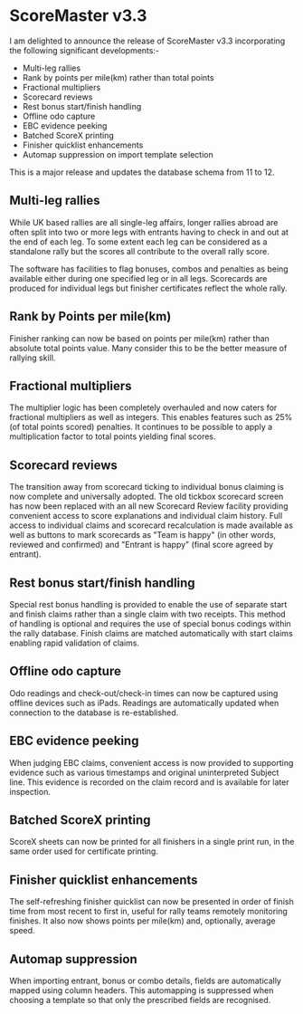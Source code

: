 # ScoreMaster v3.3

I am delighted to announce the release of ScoreMaster v3.3 incorporating the following significant developments:-

- Multi-leg rallies
- Rank by points per mile(km) rather than total points
- Fractional multipliers
- Scorecard reviews
- Rest bonus start/finish handling
- Offline odo capture
- EBC evidence peeking
- Batched ScoreX printing
- Finisher quicklist enhancements
- Automap suppression on import template selection

This is a major release and updates the database schema from 11 to 12.

## Multi-leg rallies
While UK based rallies are all single-leg affairs, longer rallies abroad are often split into two or more legs with entrants having to check in and out at the end of each leg. To some extent each leg can be considered as a standalone rally but the scores all contribute to the overall rally score.

The software has facilities to flag bonuses, combos and penalties as being available either during one specified leg or in all legs. Scorecards are produced for individual legs but finisher certificates reflect the whole rally.

## Rank by Points per mile(km)
Finisher ranking can now be based on points per mile(km) rather than absolute total points value. Many consider this to be the better measure of rallying skill.

## Fractional multipliers
The multiplier logic has been completely overhauled and now caters for fractional multipliers as well as integers. This enables features such as 25% (of total points scored) penalties. It continues to be possible to apply a multiplication factor to total points yielding final scores.

## Scorecard reviews
The transition away from scorecard ticking to individual bonus claiming is now complete and universally adopted. The old tickbox scorecard screen has now been replaced with an all new Scorecard Review facility providing convenient access to score explanations and individual claim history. Full access to individual claims and scorecard recalculation is made available as well as buttons to mark scorecards as "Team is happy" (in other words, reviewed and confirmed) and "Entrant is happy" (final score agreed by entrant).

## Rest bonus start/finish handling
Special rest bonus handling is provided to enable the use of separate start and finish claims rather than a single claim with two receipts. This method of handling is optional and requires the use of special bonus codings within the rally database. Finish claims are matched automatically with start claims enabling rapid validation of claims.

## Offline odo capture
Odo readings and check-out/check-in times can now be captured using offline devices such as iPads. Readings are automatically updated when connection to the database is re-established.

## EBC evidence peeking
When judging EBC claims, convenient access is now provided to supporting evidence such as various timestamps and original uninterpreted Subject line. This evidence is recorded on the claim record and is available for later inspection.

## Batched ScoreX printing
ScoreX sheets can now be printed for all finishers in a single print run, in the same order used for certificate printing.

## Finisher quicklist enhancements
The self-refreshing finisher quicklist can now be presented in order of finish time from most recent to first in, useful for rally teams remotely monitoring finishes.
It also now shows points per mile(km) and, optionally, average speed.

## Automap suppression
When importing entrant, bonus or combo details, fields are automatically mapped using column headers. This automapping is suppressed when choosing a template so that only the prescribed fields are recognised.

